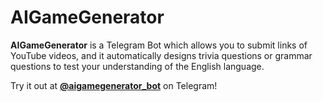 # **AIGameGenerator**

**AIGameGenerator** is a Telegram Bot which allows you to submit links of YouTube videos, and it automatically designs trivia questions or grammar questions to test your understanding of the English language.

Try it out at [**@aigamegenerator_bot**](https://t.me/aigamegenerator_bot) on Telegram!
